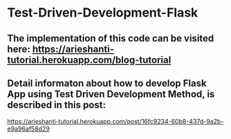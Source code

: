 # Test-Driven-Development-Flask

## The implementation of this code can be visited here: https://arieshanti-tutorial.herokuapp.com/blog-tutorial

## Detail informaton about how to develop Flask App using Test Driven Development Method, is described in this post:
https://arieshanti-tutorial.herokuapp.com/post/16fc9234-60b8-437d-9a2b-e9a96af58d29
